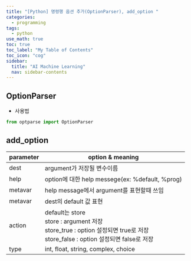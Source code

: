 ```yaml
---
title: "[Python] 명령행 옵션 추가(OptionParser), add_option " 
categories:
  - programming
tags:
  - python
use_math: true
toc: true
toc_label: "My Table of Contents"
toc_icon: "cog"
sidebar:
  title: "AI Machine Learning"
  nav: sidebar-contents
---
```


## OptionParser 

* 사용법

```python
from optparse import OptionParser
```

## add_option

parameter | option & meaning
----------|-----------------
dest | argument가 저장될 변수이름
help | option에 대한 help messege(ex: %default, %prog)
metavar | help message에서 argument를 표현할때 쓰임
metavar | dest의 default 값 표현
action | default는 store <br /> store : argument 저장 <br /> store_true : option 설정되면 true로 저장 <br /> store_false : option 설정되면 false로 저장
type | int, float, string, complex, choice

